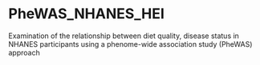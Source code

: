 # PheWAS_NHANES_HEI
Examination of the relationship between diet quality, disease status in NHANES participants using a phenome-wide association study (PheWAS) approach
